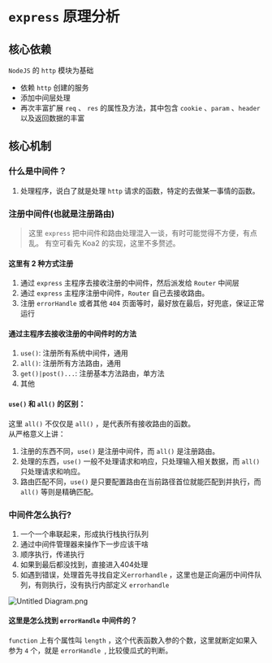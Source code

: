 # `express` 原理分析

## 核心依赖

`NodeJS` 的 `http` 模块为基础

- 依赖 `http` 创建的服务
- 添加中间层处理
- 再次丰富扩展 `req` 、 `res` 的属性及方法，其中包含 `cookie` 、`param` 、`header`以及返回数据的丰富

## 核心机制

### 什么是中间件？

1. 处理程序，说白了就是处理 `http` 请求的函数，特定的去做某一事情的函数。

### 注册中间件(也就是注册路由)

> 这里 `express` 把中间件和路由处理混入一谈，有时可能觉得不方便，有点乱。
> 有空可看先 Koa2 的实现，这里不多赘述。

#### 这里有 2 种方式注册

1. 通过 `express` 主程序去接收注册的中间件，然后派发给 `Router` 中间层
2. 通过 `express` 主程序注册中间件，`Router` 自己去接收路由。
3. 注册 `errorHandle` 或者其他 `404` 页面等时，最好放在最后，好兜底，保证正常运行

#### 通过主程序去接收注册的中间件时的方法

1. `use()`: 注册所有系统中间件，通用
2. `all()`: 注册所有方法路由，通用
3. `get()|post()...`: 注册基本方法路由，单方法
4. 其他

#### `use()` 和 `all()` 的区别：

这里 `all()` 不仅仅是 `all()` ，是代表所有接收路由的函数。<br />从严格意义上讲：

1. 注册的东西不同，`use()` 是注册中间件，而 `all()` 是注册路由。
2. 处理的东西，`use()` 一般不处理请求和响应，只处理输入相关数据，而 `all()` 只处理请求和响应。
3. 路由匹配不同，`use()` 是只要配置路由在当前路径首位就能匹配到并执行，而 `all()` 等则是精确匹配。

### 中间件怎么执行?

1. 一个一个串联起来，形成执行栈执行队列
2. 通过中间件管理器来操作下一步应该干啥
3. 顺序执行，传递执行
4. 如果到最后都没找到，直接进入404处理
5. 如遇到错误，处理首先寻找自定义`errorhandle` ，这里也是正向遍历中间件队列，有则执行，没有执行内部定义 `errorhandle`

![Untitled Diagram.png](https://cdn.nlark.com/yuque/0/2020/png/159686/1578292108032-5e0cff4f-97c5-4df6-a2bd-d46cb2351597.png#align=left&display=inline&height=741&name=Untitled%20Diagram.png&originHeight=741&originWidth=636&size=68511&status=done&style=none&width=636)

#### 这里是怎么找到 `errorHandle` 中间件的？

`function` 上有个属性叫 `length` ，这个代表函数入参的个数，这里就断定如果入参为 `4` 个，就是 `errorHandle `, 比较傻瓜式的判断。
